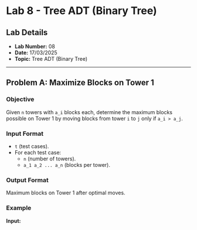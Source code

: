 # Lab 8 - Tree ADT (Binary Tree)

## Lab Details
- **Lab Number:** 08
- **Date:** 17/03/2025
- **Topic:** Tree ADT (Binary Tree)

---

## **Problem A: Maximize Blocks on Tower 1**
### **Objective**  
Given `n` towers with `a_i` blocks each, determine the maximum blocks possible on Tower 1 by moving blocks from tower `i` to `j` only if `a_i > a_j`.

### **Input Format**  
- `t` (test cases).  
- For each test case:  
  - `n` (number of towers).  
  - `a_1 a_2 ... a_n` (blocks per tower).  

### **Output Format**  
Maximum blocks on Tower 1 after optimal moves.

### **Example**  
**Input:**  